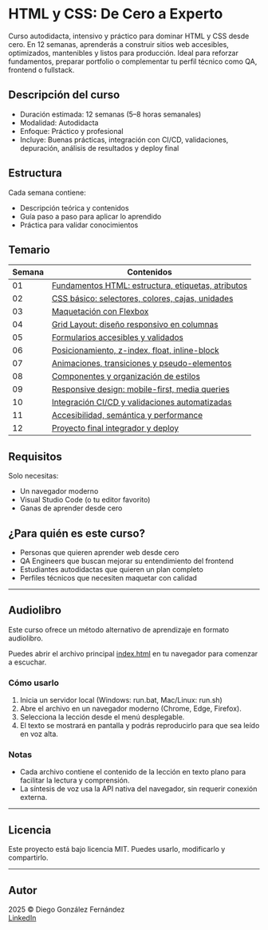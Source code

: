 # HTML y CSS: De Cero a Experto

Curso autodidacta, intensivo y práctico para dominar HTML y CSS desde cero. En 12 semanas, aprenderás a construir sitios web accesibles, optimizados, mantenibles y listos para producción. Ideal para reforzar fundamentos, preparar portfolio o complementar tu perfil técnico como QA, frontend o fullstack.

## Descripción del curso

- Duración estimada: 12 semanas (5–8 horas semanales)
- Modalidad: Autodidacta
- Enfoque: Práctico y profesional
- Incluye: Buenas prácticas, integración con CI/CD, validaciones, depuración, análisis de resultados y deploy final

## Estructura

Cada semana contiene:

- Descripción teórica y contenidos
- Guía paso a paso para aplicar lo aprendido
- Práctica para validar conocimientos

## Temario

| Semana | Contenidos |
|--------|------------|
| 01 | [Fundamentos HTML: estructura, etiquetas, atributos](./semana01/readme.md) |
| 02 | [CSS básico: selectores, colores, cajas, unidades](./semana02/readme.md) |
| 03 | [Maquetación con Flexbox](./semana03/readme.md) |
| 04 | [Grid Layout: diseño responsivo en columnas](./semana04/readme.md) |
| 05 | [Formularios accesibles y validados](./semana05/readme.md) |
| 06 | [Posicionamiento, z-index, float, inline-block](./semana06/readme.md) |
| 07 | [Animaciones, transiciones y pseudo-elementos](./semana07/readme.md) |
| 08 | [Componentes y organización de estilos](./semana08/readme.md) |
| 09 | [Responsive design: mobile-first, media queries](./semana09/readme.md) |
| 10 | [Integración CI/CD y validaciones automatizadas](./semana10/readme.md) |
| 11 | [Accesibilidad, semántica y performance](./semana11/readme.md) |
| 12 | [Proyecto final integrador y deploy](./semana12/readme.md) |

## Requisitos

Solo necesitas:

- Un navegador moderno
- Visual Studio Code (o tu editor favorito)
- Ganas de aprender desde cero

## ¿Para quién es este curso?

- Personas que quieren aprender web desde cero
- QA Engineers que buscan mejorar su entendimiento del frontend
- Estudiantes autodidactas que quieren un plan completo
- Perfiles técnicos que necesiten maquetar con calidad

---

## Audiolibro

Este curso ofrece un método alternativo de aprendizaje en formato audiolibro.

Puedes abrir el archivo principal [index.html](./audiobook/index.html) en tu navegador para comenzar a escuchar.

### Cómo usarlo

1. Inicia un servidor local (Windows: run.bat, Mac/Linux: run.sh)
1. Abre el archivo en un navegador moderno (Chrome, Edge, Firefox).  
2. Selecciona la lección desde el menú desplegable.  
3. El texto se mostrará en pantalla y podrás reproducirlo para que sea leído en voz alta.  

### Notas

- Cada archivo contiene el contenido de la lección en texto plano para facilitar la lectura y comprensión.  
- La síntesis de voz usa la API nativa del navegador, sin requerir conexión externa.  

---

## Licencia

Este proyecto está bajo licencia MIT. Puedes usarlo, modificarlo y compartirlo.

---

## Autor

2025 © Diego González Fernández  
[LinkedIn](https://www.linkedin.com/in/diego-gonzalez-fernandez)
